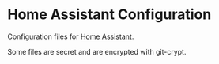 
# Home Assistant Configuration

Configuration files for [Home Assistant](https://home-assistant.io).

Some files are secret and are encrypted with git-crypt.

